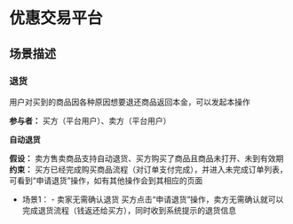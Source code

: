# 优惠交易平台

## 场景描述

### 退货

用户对买到的商品因各种原因想要退还商品返回本金，可以发起本操作

**参与者：**  买方（平台用户）、卖方（平台用户）

**自动退货**

**假设：** 卖方售卖商品支持自动退货、买方购买了商品且商品未打开、未到有效期   
**约束：** 买方已经完成购买商品流程（对订单支付完成），并进入未完成订单列表，可看到“申请退货”操作，如有其他操作会到其相应的页面  
   
- 场景1： 
       - 卖家无需确认退货 
        买方点击“申请退货”操作，卖方无需确认就可以完成退货流程（钱返还给买方），同时收到系统提示的退货信息
   
       
